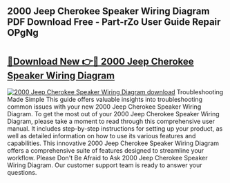 ## 2000 Jeep Cherokee Speaker Wiring Diagram PDF Download Free - Part-rZo User Guide Repair OPgNg

# <h2><a href="http://dflxe2t.blite.top/?on=2000+Jeep+Cherokee+Speaker+Wiring+Diagram">🔗Download New 👉🔴 2000 Jeep Cherokee Speaker Wiring Diagram</a></h2>

[![2000 Jeep Cherokee Speaker Wiring Diagram download](https://i.imgur.com/lujVjoI.png)](http://dflxe2t.blite.top/?on=2000+Jeep+Cherokee+Speaker+Wiring+Diagram)
Troubleshooting Made Simple This guide offers valuable insights into troubleshooting common issues with your new 2000 Jeep Cherokee Speaker Wiring Diagram. To get the most out of your 2000 Jeep Cherokee Speaker Wiring Diagram, please take a moment to read through this comprehensive user manual. It includes step-by-step instructions for setting up your product, as well as detailed information on how to use its various features and capabilities. This innovative 2000 Jeep Cherokee Speaker Wiring Diagram offers a comprehensive suite of features designed to streamline your workflow. Please Don't Be Afraid to Ask 2000 Jeep Cherokee Speaker Wiring Diagram. Our customer support team is ready to answer your questions.
